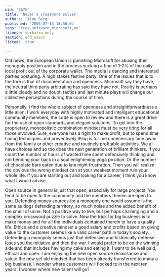 ```yaml
---
nid: '1675'
title: 'Never a crossword solver'
authors: 'Alan Berg'
published: '2006-07-16 18:56:04'
tags: 'free-software,microsoft,eu'
license: verbatim_only
section: end_users
listed: 'true'

---
```

Old news, the European Union is punishing Microsoft for abusing their monopoly position and in the process sucking a fine of 1-2% of the daily local profit out of the corporate wallet. The media is dancing and interested parties posturing. A high stakes festive party. One of the issues that is to the fore is that of documentation and openness. Microsoft say they have, the neutral third party arbitrating has said they have not. Reality is perhaps a little cloudy and no doubt, tactics and last minute plays will change our collective perceptions during the course of time.

Personally, I find the whole subject of openness and straightforwardness a little alien. I work everyday with highly motivated and intelligent educational community members, the code is open to review and there is a great drive for the use of open standards and elegant solutions. To get into the proprietary, monopolistic combination mindset must be very tiring for all those involved. Sure, everyone has a right to make profit, but to spend time hiding techniques and preventively IPing is for me unnecessary time away from the family or other creative and routinely profitable activities. We all have choices and so too does the next generation of brilliant thinkers. If you count the number of hours of wasted time spent defensively thinking and not bending your back in a soul enlightening yoga position. Or the number of chocolate bars eaten due to late night frustration. Then you will realize the obvious the wrong mindset can at your weakest moment ruin your whole life. If you are starting out and looking for a career, I think you know what I would advise.

Open source in general is just that open, especially for large projects. You tend to be open to the community and the members therein are open to you. Defending money sources for a monopoly one would assume is the same as dogs defending territory, so much noise and the added benefit of the smell of urine. Not a positive way to live, but perhaps challenging and a complex crossword puzzle to solve. Now the trick for big business is to make money and for all the individuals contained therein to have a quality life. Ethics and a creative mindset a good salary and profits based on giving value to the customer seems like a valid career path in today’s society. Defending a monopoly seems just that defensive and historically defense loses you the initiative and then the war. I would prefer to be on the winning side and that includes having my cake and eating it. I want to be well paid, ethical and open. I am enjoying the new open source renaissance and salute the new yet old mindset that has been already transferred to many a big business. I wonder where customers will flocked to in the next ten years. I wonder where new talent will go?

